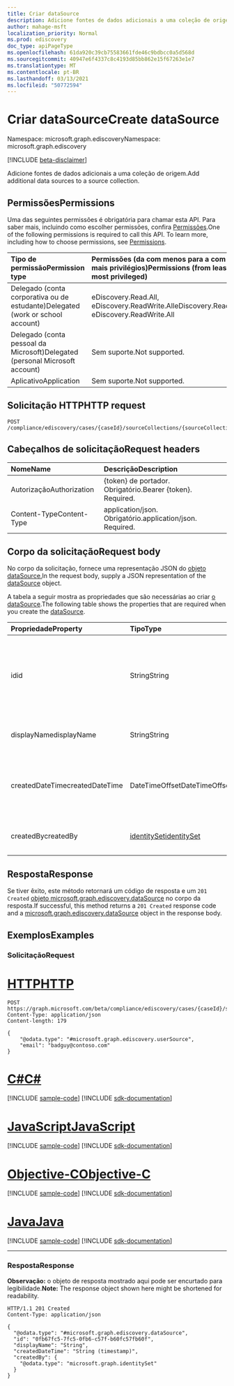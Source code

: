 ```yaml
---
title: Criar dataSource
description: Adicione fontes de dados adicionais a uma coleção de origem.
author: mahage-msft
localization_priority: Normal
ms.prod: ediscovery
doc_type: apiPageType
ms.openlocfilehash: 61da920c39cb75583661fde46c9bdbcc0a5d568d
ms.sourcegitcommit: 40947e6f4337c8c4193d85bb862e15f67263e1e7
ms.translationtype: MT
ms.contentlocale: pt-BR
ms.lasthandoff: 03/13/2021
ms.locfileid: "50772594"
---
```

# <a name="create-datasource"></a><span data-ttu-id="e25f0-103">Criar dataSource</span><span class="sxs-lookup"><span data-stu-id="e25f0-103">Create dataSource</span></span>

<span data-ttu-id="e25f0-104">Namespace: microsoft.graph.ediscovery</span><span class="sxs-lookup"><span data-stu-id="e25f0-104">Namespace: microsoft.graph.ediscovery</span></span>

[!INCLUDE [beta-disclaimer](../../includes/beta-disclaimer.md)]

<span data-ttu-id="e25f0-105">Adicione fontes de dados adicionais a uma coleção de origem.</span><span class="sxs-lookup"><span data-stu-id="e25f0-105">Add additional data sources to a source collection.</span></span>

## <a name="permissions"></a><span data-ttu-id="e25f0-106">Permissões</span><span class="sxs-lookup"><span data-stu-id="e25f0-106">Permissions</span></span>

<span data-ttu-id="e25f0-p101">Uma das seguintes permissões é obrigatória para chamar esta API. Para saber mais, incluindo como escolher permissões, confira [Permissões](/graph/permissions-reference).</span><span class="sxs-lookup"><span data-stu-id="e25f0-p101">One of the following permissions is required to call this API. To learn more, including how to choose permissions, see [Permissions](/graph/permissions-reference).</span></span>

|<span data-ttu-id="e25f0-109">Tipo de permissão</span><span class="sxs-lookup"><span data-stu-id="e25f0-109">Permission type</span></span>|<span data-ttu-id="e25f0-110">Permissões (da com menos para a com mais privilégios)</span><span class="sxs-lookup"><span data-stu-id="e25f0-110">Permissions (from least to most privileged)</span></span>|
|:---|:---|
|<span data-ttu-id="e25f0-111">Delegado (conta corporativa ou de estudante)</span><span class="sxs-lookup"><span data-stu-id="e25f0-111">Delegated (work or school account)</span></span>|<span data-ttu-id="e25f0-112">eDiscovery.Read.All, eDiscovery.ReadWrite.All</span><span class="sxs-lookup"><span data-stu-id="e25f0-112">eDiscovery.Read.All, eDiscovery.ReadWrite.All</span></span>|
|<span data-ttu-id="e25f0-113">Delegado (conta pessoal da Microsoft)</span><span class="sxs-lookup"><span data-stu-id="e25f0-113">Delegated (personal Microsoft account)</span></span>|<span data-ttu-id="e25f0-114">Sem suporte.</span><span class="sxs-lookup"><span data-stu-id="e25f0-114">Not supported.</span></span>|
|<span data-ttu-id="e25f0-115">Aplicativo</span><span class="sxs-lookup"><span data-stu-id="e25f0-115">Application</span></span>|<span data-ttu-id="e25f0-116">Sem suporte.</span><span class="sxs-lookup"><span data-stu-id="e25f0-116">Not supported.</span></span>|

## <a name="http-request"></a><span data-ttu-id="e25f0-117">Solicitação HTTP</span><span class="sxs-lookup"><span data-stu-id="e25f0-117">HTTP request</span></span>

<!-- {
  "blockType": "ignored"
}
-->

``` http
POST /compliance/ediscovery/cases/{caseId}/sourceCollections/{sourceCollectionId}/additionalSources
```

## <a name="request-headers"></a><span data-ttu-id="e25f0-118">Cabeçalhos de solicitação</span><span class="sxs-lookup"><span data-stu-id="e25f0-118">Request headers</span></span>

|<span data-ttu-id="e25f0-119">Nome</span><span class="sxs-lookup"><span data-stu-id="e25f0-119">Name</span></span>|<span data-ttu-id="e25f0-120">Descrição</span><span class="sxs-lookup"><span data-stu-id="e25f0-120">Description</span></span>|
|:---|:---|
|<span data-ttu-id="e25f0-121">Autorização</span><span class="sxs-lookup"><span data-stu-id="e25f0-121">Authorization</span></span>|<span data-ttu-id="e25f0-p102">{token} de portador. Obrigatório.</span><span class="sxs-lookup"><span data-stu-id="e25f0-p102">Bearer {token}. Required.</span></span>|
|<span data-ttu-id="e25f0-124">Content-Type</span><span class="sxs-lookup"><span data-stu-id="e25f0-124">Content-Type</span></span>|<span data-ttu-id="e25f0-p103">application/json. Obrigatório.</span><span class="sxs-lookup"><span data-stu-id="e25f0-p103">application/json. Required.</span></span>|

## <a name="request-body"></a><span data-ttu-id="e25f0-127">Corpo da solicitação</span><span class="sxs-lookup"><span data-stu-id="e25f0-127">Request body</span></span>

<span data-ttu-id="e25f0-128">No corpo da solicitação, fornece uma representação JSON do [objeto dataSource.](../resources/ediscovery-datasource.md)</span><span class="sxs-lookup"><span data-stu-id="e25f0-128">In the request body, supply a JSON representation of the [dataSource](../resources/ediscovery-datasource.md) object.</span></span>

<span data-ttu-id="e25f0-129">A tabela a seguir mostra as propriedades que são necessárias ao criar [o dataSource](../resources/ediscovery-datasource.md).</span><span class="sxs-lookup"><span data-stu-id="e25f0-129">The following table shows the properties that are required when you create the [dataSource](../resources/ediscovery-datasource.md).</span></span>

|<span data-ttu-id="e25f0-130">Propriedade</span><span class="sxs-lookup"><span data-stu-id="e25f0-130">Property</span></span>|<span data-ttu-id="e25f0-131">Tipo</span><span class="sxs-lookup"><span data-stu-id="e25f0-131">Type</span></span>|<span data-ttu-id="e25f0-132">Descrição</span><span class="sxs-lookup"><span data-stu-id="e25f0-132">Description</span></span>|
|:---|:---|:---|
|<span data-ttu-id="e25f0-133">id</span><span class="sxs-lookup"><span data-stu-id="e25f0-133">id</span></span>|<span data-ttu-id="e25f0-134">String</span><span class="sxs-lookup"><span data-stu-id="e25f0-134">String</span></span>|<span data-ttu-id="e25f0-135">A ID do [caso sourceCollection.](../resources/ediscovery-sourcecollection.md)</span><span class="sxs-lookup"><span data-stu-id="e25f0-135">The ID for [sourceCollection](../resources/ediscovery-sourcecollection.md) case.</span></span> <span data-ttu-id="e25f0-136">Somente leitura.</span><span class="sxs-lookup"><span data-stu-id="e25f0-136">Read-only.</span></span> <span data-ttu-id="e25f0-137">Herdado da [entidade](../resources/entity.md)</span><span class="sxs-lookup"><span data-stu-id="e25f0-137">Inherited from [entity](../resources/entity.md)</span></span>|
|<span data-ttu-id="e25f0-138">displayName</span><span class="sxs-lookup"><span data-stu-id="e25f0-138">displayName</span></span>|<span data-ttu-id="e25f0-139">String</span><span class="sxs-lookup"><span data-stu-id="e25f0-139">String</span></span>|<span data-ttu-id="e25f0-140">O nome da [sourceCollection](../resources/ediscovery-sourcecollection.md)</span><span class="sxs-lookup"><span data-stu-id="e25f0-140">The name of the [sourceCollection](../resources/ediscovery-sourcecollection.md)</span></span>|
|<span data-ttu-id="e25f0-141">createdDateTime</span><span class="sxs-lookup"><span data-stu-id="e25f0-141">createdDateTime</span></span>|<span data-ttu-id="e25f0-142">DateTimeOffset</span><span class="sxs-lookup"><span data-stu-id="e25f0-142">DateTimeOffset</span></span>|<span data-ttu-id="e25f0-143">A data e a hora em [que o sourceCollection](../resources/ediscovery-sourcecollection.md) foi criado.</span><span class="sxs-lookup"><span data-stu-id="e25f0-143">The date and time when the [sourceCollection](../resources/ediscovery-sourcecollection.md) was created.</span></span>|
|<span data-ttu-id="e25f0-144">createdBy</span><span class="sxs-lookup"><span data-stu-id="e25f0-144">createdBy</span></span>|[<span data-ttu-id="e25f0-145">identitySet</span><span class="sxs-lookup"><span data-stu-id="e25f0-145">identitySet</span></span>](../resources/identityset.md)|<span data-ttu-id="e25f0-146">O usuário que criou [o sourceCollection](../resources/ediscovery-sourcecollection.md).</span><span class="sxs-lookup"><span data-stu-id="e25f0-146">The user who created the [sourceCollection](../resources/ediscovery-sourcecollection.md).</span></span>|

## <a name="response"></a><span data-ttu-id="e25f0-147">Resposta</span><span class="sxs-lookup"><span data-stu-id="e25f0-147">Response</span></span>

<span data-ttu-id="e25f0-148">Se tiver êxito, este método retornará um código de resposta e um `201 Created` [objeto microsoft.graph.ediscovery.dataSource](../resources/ediscovery-datasource.md) no corpo da resposta.</span><span class="sxs-lookup"><span data-stu-id="e25f0-148">If successful, this method returns a `201 Created` response code and a [microsoft.graph.ediscovery.dataSource](../resources/ediscovery-datasource.md) object in the response body.</span></span>

## <a name="examples"></a><span data-ttu-id="e25f0-149">Exemplos</span><span class="sxs-lookup"><span data-stu-id="e25f0-149">Examples</span></span>

### <a name="request"></a><span data-ttu-id="e25f0-150">Solicitação</span><span class="sxs-lookup"><span data-stu-id="e25f0-150">Request</span></span>


# <a name="http"></a>[<span data-ttu-id="e25f0-151">HTTP</span><span class="sxs-lookup"><span data-stu-id="e25f0-151">HTTP</span></span>](#tab/http)
<!-- {
  "blockType": "request",
  "name": "create_datasource_from_"
}
-->

``` http
POST https://graph.microsoft.com/beta/compliance/ediscovery/cases/{caseId}/sourceCollections/{sourceCollectionId}/additionalSources
Content-Type: application/json
Content-length: 179

{
    "@odata.type": "#microsoft.graph.ediscovery.userSource",
    "email": "badguy@contoso.com"
}
```
# <a name="c"></a>[<span data-ttu-id="e25f0-152">C#</span><span class="sxs-lookup"><span data-stu-id="e25f0-152">C#</span></span>](#tab/csharp)
[!INCLUDE [sample-code](../includes/snippets/csharp/create-datasource-from--csharp-snippets.md)]
[!INCLUDE [sdk-documentation](../includes/snippets/snippets-sdk-documentation-link.md)]

# <a name="javascript"></a>[<span data-ttu-id="e25f0-153">JavaScript</span><span class="sxs-lookup"><span data-stu-id="e25f0-153">JavaScript</span></span>](#tab/javascript)
[!INCLUDE [sample-code](../includes/snippets/javascript/create-datasource-from--javascript-snippets.md)]
[!INCLUDE [sdk-documentation](../includes/snippets/snippets-sdk-documentation-link.md)]

# <a name="objective-c"></a>[<span data-ttu-id="e25f0-154">Objective-C</span><span class="sxs-lookup"><span data-stu-id="e25f0-154">Objective-C</span></span>](#tab/objc)
[!INCLUDE [sample-code](../includes/snippets/objc/create-datasource-from--objc-snippets.md)]
[!INCLUDE [sdk-documentation](../includes/snippets/snippets-sdk-documentation-link.md)]

# <a name="java"></a>[<span data-ttu-id="e25f0-155">Java</span><span class="sxs-lookup"><span data-stu-id="e25f0-155">Java</span></span>](#tab/java)
[!INCLUDE [sample-code](../includes/snippets/java/create-datasource-from--java-snippets.md)]
[!INCLUDE [sdk-documentation](../includes/snippets/snippets-sdk-documentation-link.md)]

---


### <a name="response"></a><span data-ttu-id="e25f0-156">Resposta</span><span class="sxs-lookup"><span data-stu-id="e25f0-156">Response</span></span>

<span data-ttu-id="e25f0-157">**Observação:** o objeto de resposta mostrado aqui pode ser encurtado para legibilidade.</span><span class="sxs-lookup"><span data-stu-id="e25f0-157">**Note:** The response object shown here might be shortened for readability.</span></span>
<!-- {
  "blockType": "response",
  "truncated": true,
  "@odata.type": "microsoft.graph.ediscovery.dataSource"
}
-->

``` http
HTTP/1.1 201 Created
Content-Type: application/json

{
  "@odata.type": "#microsoft.graph.ediscovery.dataSource",
  "id": "0fb67fc5-7fc5-0fb6-c57f-b60fc57fb60f",
  "displayName": "String",
  "createdDateTime": "String (timestamp)",
  "createdBy": {
    "@odata.type": "microsoft.graph.identitySet"
  }
}
```
